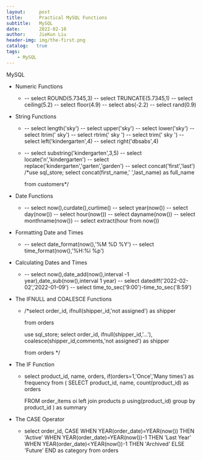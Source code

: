 ```yaml
---
layout:     post
title:      Practical MySQL Functions
subtitle:   MySQL
date:       2022-02-10
author:     JieKun Liu
header-img: img/the-first.png
catalog:   true
tags:
    - MySQL
---
```

MySQL

- Numeric Functions

  - -- select ROUND(5.7345,3)
    -- select TRUNCATE(5.7345,1)
    -- select ceiling(5.2)
    -- select floor(4.9)
    -- select abs(-2.2)
    -- select rand(0.9)

- String Functions

  - -- select length('sky')
    -- select upper('sky')
    -- select lower('sky')
    -- select ltrim('    sky')
    -- select rtrim('    sky    ')
    -- select trim('    sky    ')
    -- select left('kindergarten',4)
    -- select right('dbsabs',4)

  - -- select substring('kindergarten',3,5)
    -- select locate('n','kindergarten')
    -- select replace('kindergarten','garten','garden')
    -- select concat('first','last')
    /*use sql_store;
    select concat(first_name,' ',last_name) as full_name

    from customers*/

- Date Functions

  - -- select now(),curdate(),curtime()
    -- select year(now())
    -- select day(now())
    -- select hour(now())
    -- select dayname(now())
    -- select monthname(now())
    -- select extract(hour from now())

- Formatting Date and Times

  - -- select date_format(now(),'%M %D %Y')
    -- select time_format(now(),'%H:%i %p')

- Calculating Dates and Times

  - -- select now(),date_add(now(),interval -1 year),date_sub(now(),interval 1 year)
    -- select datediff('2022-02-02','2022-01-09')
    -- select time_to_sec('9:00')-time_to_sec('8:59')

- The IFNULL and COALESCE Functions

  - /*select 
    	order_id,
    	ifnull(shipper_id,'not assigned') as shipper
            
    from orders

    use sql_store;
    select 
    	order_id,
        ifnull(shipper_id,'...'),
    	coalesce(shipper_id,comments,'not assigned') as shipper
            
    from orders
    */

- The IF Function

  - select 
    	product_id,
        name,
        orders,
        if(orders=1,'Once','Many times') as frequency
    from
    (
    SELECT
    product_id,
    name,
    count(product_id) as orders

    FROM order_items oi
    left join products p using(product_id)
    group by product_id
    ) as summary 

- The CASE Operator

  - select 
    	order_id,
        CASE
    		WHEN YEAR(order_date)=YEAR(now()) THEN 'Active'
    		WHEN YEAR(order_date)=YEAR(now())-1 THEN 'Last Year'
    		WHEN YEAR(order_date)<YEAR(now())-1 THEN 'Archived'
    		ELSE 'Future'
    	END as category
    from orders


